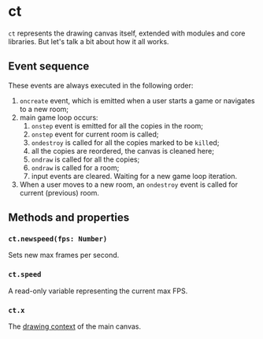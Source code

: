 # ct

`ct` represents the drawing canvas itself, extended with modules and core libraries. But let's talk a bit about how it all works.


## Event sequence

These events are always executed in the following order:

1. `oncreate` event, which is emitted when a user starts a game or navigates to a new room;
1. main game loop occurs:
    1. `onstep` event is emitted for all the copies in the room;
    1. `onstep` event for current room is called;
    1. `ondestroy` is called for all the copies marked to be `kill`ed;
    1. all the copies are reordered, the canvas is cleaned here;
    1. `ondraw` is called for all the copies;
    1. `ondraw` is called for a room;
    1. input events are cleared. Waiting for a new game loop iteration.
1. When a user moves to a new room, an `ondestroy` event is called for current (previous) room.

## Methods and properties

### `ct.newspeed(fps: Number)`

Sets new max frames per second.

### `ct.speed`

A read-only variable representing the current max FPS.

### `ct.x`

The [drawing context](https://developer.mozilla.org/en-US/docs/Web/API/CanvasRenderingContext2D) of the main canvas.